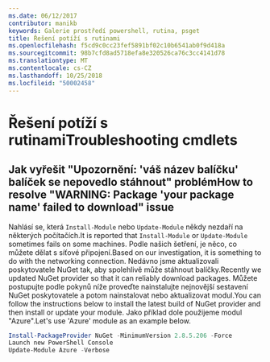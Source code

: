 ```yaml
---
ms.date: 06/12/2017
contributor: manikb
keywords: Galerie prostředí powershell, rutina, psget
title: Řešení potíží s rutinami
ms.openlocfilehash: f5cd9c0cc23fef5891bf02c10b6541ab0f9d418a
ms.sourcegitcommit: 98b7cfd8ad5718efa8e320526ca76c3cc4141d78
ms.translationtype: MT
ms.contentlocale: cs-CZ
ms.lasthandoff: 10/25/2018
ms.locfileid: "50002458"
---
```

# <a name="troubleshooting-cmdlets"></a><span data-ttu-id="0c9b3-103">Řešení potíží s rutinami</span><span class="sxs-lookup"><span data-stu-id="0c9b3-103">Troubleshooting cmdlets</span></span>

## <a name="how-to-resolve-warning-package-your-package-name-failed-to-download-issue"></a><span data-ttu-id="0c9b3-104">Jak vyřešit "Upozornění: 'váš název balíčku' balíček se nepovedlo stáhnout" problém</span><span class="sxs-lookup"><span data-stu-id="0c9b3-104">How to resolve "WARNING: Package 'your package name' failed to download" issue</span></span>

<span data-ttu-id="0c9b3-105">Nahlásí se, která `Install-Module` nebo `Update-Module` někdy nezdaří na některých počítačích.</span><span class="sxs-lookup"><span data-stu-id="0c9b3-105">It is reported that `Install-Module` or `Update-Module` sometimes fails on some machines.</span></span>
<span data-ttu-id="0c9b3-106">Podle našich šetření, je něco, co můžete dělat s síťové připojení.</span><span class="sxs-lookup"><span data-stu-id="0c9b3-106">Based on our investigation, it is something to do with the networking connection.</span></span>
<span data-ttu-id="0c9b3-107">Nedávno jsme aktualizovali poskytovatele NuGet tak, aby spolehlivě může stáhnout balíčky.</span><span class="sxs-lookup"><span data-stu-id="0c9b3-107">Recently we updated NuGet provider so that it can reliably download packages.</span></span>
<span data-ttu-id="0c9b3-108">Můžete postupujte podle pokynů níže proveďte nainstalujte nejnovější sestavení NuGet poskytovatele a potom nainstalovat nebo aktualizovat modul.</span><span class="sxs-lookup"><span data-stu-id="0c9b3-108">You can follow the instructions below to install the latest build of NuGet provider and then install or update your module.</span></span>
<span data-ttu-id="0c9b3-109">Jako příklad dole použijeme modul "Azure".</span><span class="sxs-lookup"><span data-stu-id="0c9b3-109">Let's use 'Azure' module as an example below.</span></span>

```powershell
Install-PackageProvider NuGet -MinimumVersion 2.8.5.206 -Force
Launch new PowerShell Console
Update-Module Azure -Verbose
```
